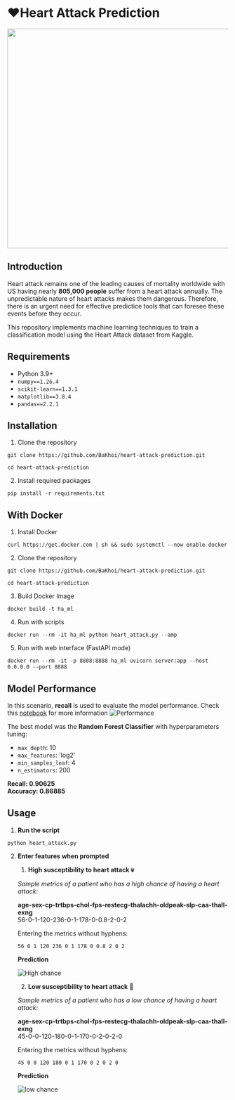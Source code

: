 # ❤️Heart Attack Prediction

<center>
    <img src="images/heart_attack_intro.jpeg" width=1000 height=500>
</center>

## Introduction
Heart attack remains one of the leading causes of mortality worldwide with US having nearly **805,000 people** suffer from a heart attack annually. The unpredictable nature of heart attacks makes them dangerous. Therefore, there is an urgent need for effective predictice tools that can foresee these events before they occur.

This repository implements machine learning techniques to train a classification model using the Heart Attack dataset from Kaggle. 

## Requirements
- Python 3.9+
- `numpy==1.26.4`
- `scikit-learn==1.3.1`
- `matplotlib==3.8.4`
- `pandas==2.2.1`


## Installation
1. Clone the repository
```
git clone https://github.com/BaKhoi/heart-attack-prediction.git

cd heart-attack-prediction
```

2. Install required packages
```
pip install -r requirements.txt
```
## With Docker
1. Install Docker 
```
curl https://get.docker.com | sh && sudo systemctl --now enable docker
```
2. Clone the repository
```
git clone https://github.com/BaKhoi/heart-attack-prediction.git

cd heart-attack-prediction
```

3. Build Docker Image
```
docker build -t ha_ml
```

4. Run with scripts
```
docker run --rm -it ha_ml python heart_attack.py --amp
```

5. Run with web interface (FastAPI mode)
```
docker run --rm -it -p 8888:8888 ha_ml uvicorn server:app --host 0.0.0.0 --port 8888
```

## Model Performance
In this scenario, **recall** is used to evaluate the model performance. Check this [notebook](HeartAttack.ipynb) for more information
![Performance](images/overall_performance.png)

The best model was the **Random Forest Classifier** with hyperparameters tuning:
- `max_depth`: 10
- `max_features`: 'log2'
- `min_samples_leaf`: 4
- `n_estimators`: 200

**Recall: 0.90625** </br>
**Accuracy: 0.86885**

## Usage
1. **Run the script**
```
python heart_attack.py
```

2. **Enter features when prompted**
   1. **High susceptibility to heart attack 💀**
   
   *Sample metrics of a patient who has a high chance of having a heart attack:*
    
    **age-sex-cp-trtbps-chol-fps-restecg-thalachh-oldpeak-slp-caa-thall-exng** </br>
    56-0-1-120-236-0-1-178-0-0.8-2-0-2
    

    Entering the metrics without hyphens:
    ```
    56 0 1 120 236 0 1 178 0 0.8 2 0 2
    ```

    **Prediction**

    ![High chance](images/high_chance.png)

    2. **Low susceptibility to heart attack** 🎉

    *Sample metrics of a patient who has a low chance of having a heart attack:*
    
    **age-sex-cp-trtbps-chol-fps-restecg-thalachh-oldpeak-slp-caa-thall-exng** </br>
    45-0-0-120-180-0-1-170-0-2-0-2-0
    

    Entering the metrics without hyphens:
    ```
    45 0 0 120 180 0 1 170 0 2 0 2 0
    ```

    **Prediction**

    ![low chance](images/low_chance.png)












